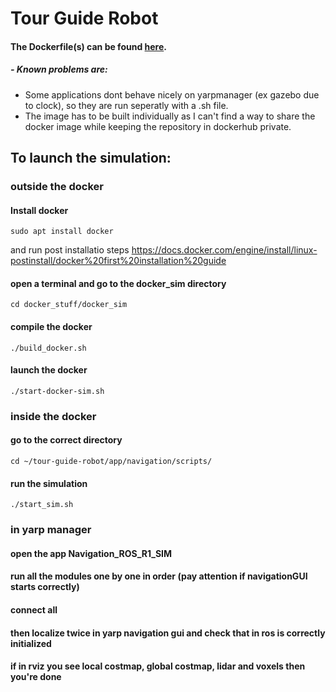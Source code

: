 # Tour Guide Robot

#### The Dockerfile(s) can be found [here](https://github.com/robotology-playground/tour-guide-robot/blob/master/docker_stuff).

##### - Known problems are:
- Some applications dont behave nicely on yarpmanager (ex gazebo due to clock), so they are run seperatly with a .sh file.
- The image has to be built individually as I can't find a way to share the docker image while keeping the repository in dockerhub private.

## To launch the simulation:

### outside the docker 

#### Install docker
`sudo apt install docker`

and run post installatio steps https://docs.docker.com/engine/install/linux-postinstall/docker%20first%20installation%20guide

#### open a terminal and go to the docker_sim directory
`cd docker_stuff/docker_sim`

#### compile the docker
`./build_docker.sh`

#### launch the docker
`./start-docker-sim.sh`

### inside the docker

#### go to the correct directory
`cd ~/tour-guide-robot/app/navigation/scripts/`

#### run the simulation
`./start_sim.sh`

### in yarp manager

#### open the app **Navigation_ROS_R1_SIM**

#### run all the modules one by one in order (pay attention if navigationGUI starts correctly)

#### connect all

#### then localize twice in yarp navigation gui and check that in ros is correctly initialized

#### if in rviz you see local costmap, global costmap, lidar and voxels then you're done

